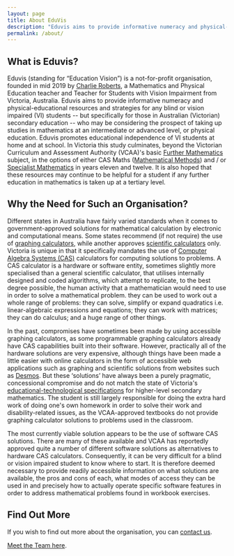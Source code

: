 ```yaml
---
layout: page
title: About EduVis
description: "Eduvis aims to provide informative numeracy and physical-educational resources and strategies for any blind or vision impaired (VI) students -- but specifically for those in Australian (Victorian) secondary education -- who may be considering the prospect of taking up studies in mathematics at an intermediate or advanced level, or physical education. Eduvis promotes educational independence of VI students at home and at school."
permalink: /about/
---
```


## What is Eduvis?
Eduvis (standing for &ldquo;Education Vision&rdquo;) is a not-for-profit organisation, founded in mid 2019 by [Charlie Roberts](https://www.linkedin.com/in/charlie-roberts-97505455/), a Mathematics and Physical Education teacher and Teacher for Students with Vision Impairment from Victoria, Australia.  Eduvis aims to provide informative numeracy and physical-educational resources and strategies for any blind or vision impaired (VI) students -- but specifically for those in Australian (Victorian) secondary education -- who may be considering the prospect of taking up studies in mathematics at an intermediate or advanced level, or physical education.  Eduvis promotes educational independence of VI students at home and at school.  In Victoria this study culminates, beyond the Victorian Curriculum and Assessment Authority (VCAA)'s basic [Further Mathematics](https://www.vcaa.vic.edu.au/curriculum/vce/vce-study-designs/furthermathematics/Pages/Index.aspx) subject, in the options of either CAS Maths ([Mathematical Methods](https://www.vcaa.vic.edu.au/curriculum/vce/vce-study-designs/mathematicalmethods/Pages/Index.aspx)) and / or [Specialist Mathematics](https://www.vcaa.vic.edu.au/curriculum/vce/vce-study-designs/specialistmathematics/Pages/Index.aspx) in years eleven and twelve.  It is also hoped that these resources may continue to be helpful for a student if any further education in mathematics is taken up at a tertiary level.

## Why the Need for Such an Organisation?
Different states in Australia have  fairly varied standards when it comes to government-approved solutions for mathematical calculation by electronic and computational means.  Some states recommend (if not require) the use of  [graphing calculators](https://en.wikipedia.org/wiki/Graphing_calculator), while another approves [scientific calculators](https://en.wikipedia.org/wiki/Scientific_calculator) only.  Victoria is unique in that it specifically mandates the use of [Computer Algebra Systems (CAS)](http://www.math.wpi.edu/IQP/BVCalcHist/calc5.html#:~:text=Computer%20Algebra%20systems%20can%20be,integrate%2C%20and%20differentiate%20arbitrary%20equations.) calculators for computing solutions to problems.  A CAS calculator is a hardware or software entity, sometimes slightly more specialised than a general scientific calculator, that utilises internally designed and coded algorithms, which attempt to replicate, to the best degree possible, the human activity that a mathematician would need to use in order to solve a mathematical problem.  they can be used to work out a whole range of problems: they can solve, simplify or expand quadratics i.e.  linear-algebraic expressions and equations; they can work with matrices; they can do calculus; and a huge range of other things.

In the past, compromises have sometimes been made by using accessible graphing calculators, as some programmable graphing calculators already have CAS capabilities built into their software.  However, practically all of the hardware solutions are very expensive, although things have been made a little easier with online calculators in the form of accessible web applications such as graphing and scientific solutions from websites such as [Desmos](https://www.desmos.com/).  But these &lsquo;solutions&rsquo; have always been a purely pragmatic, concessional compromise and do not match the state of Victoria's [educational-technological specifications](https://www.vcaa.vic.edu.au/assessment/vce-assessment/materials/Pages/calculators.aspx) for higher-level secondary mathematics.  The student is still largely responsible for doing the extra hard work of doing one's own homework in order to solve their work and disability-related issues, as the VCAA-approved textbooks do not provide graphing calculator solutions to problems used in the classroom.

The most currently viable solution appears to be the use of software CAS solutions.  There are many of these available and VCAA has reportedly approved quite a number of different software solutions as alternatives to hardware CAS calculators.  Consequently, it can be very difficult for a blind or vision impaired student to know where to start.  It is therefore deemed necessary to provide readily accessible information on what solutions are available, the pros and cons of each, what modes of access they can be used in and precisely how to actually operate specific software features in order to address mathematical problems found in workbook exercises.

## Find Out More
If you wish to find out more about the organisation, you can [contact us](/contact/).

[Meet the Team here](/team/).